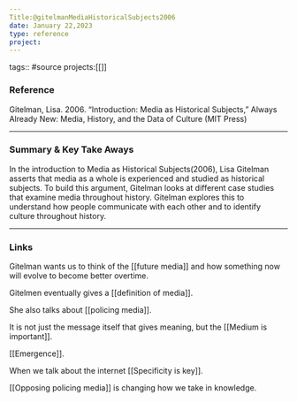 ```yaml
---
Title:@gitelmanMediaHistoricalSubjects2006
date: January 22,2023
type: reference
project:
---
```


tags:: #source
projects:[[]]

### Reference 

Gitelman, Lisa. 2006. “Introduction: Media as Historical Subjects,” Always Already New: Media, History, and the Data of Culture (MIT Press)

---

### Summary & Key Take Aways

In the introduction to Media as Historical Subjects(2006), Lisa Gitelman asserts that media as a whole is experienced and studied as historical subjects. To build this argument, Gitelman looks at different case studies that examine media throughout history. Gitelman explores this to understand how people communicate with each other and to identify culture throughout history.


--- 

### Links
Gitelman wants us to think of the [[future media]] and how something now will evolve to become better overtime.

Gitelmen eventually gives a [[definition of media]].

She also talks about [[policing media]].

It is not just the message itself that gives meaning, but the [[Medium is important]].

[[Emergence]].

When we talk about the internet [[Specificity is key]]. 

[[Opposing policing media]] is changing how we take in knowledge.
